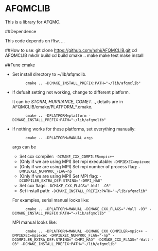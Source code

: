 # AFQMCLIB

This is a library for AFQMC.

##Dependence

This code depends on fftw, ...

##How to use:
    git clone https://github.com/hshi/AFQMCLIB.git
    cd AFQMCLIB
    mkdir build
    cd build
    cmake ..
    make
    make test
    make install


##Tune cmake
- Set install directory to ~/lib/afqmclib.

            cmake .. -DCMAKE_INSTALL_PREFIX:PATH="~/lib/afqmclib"

- If defualt setting not working, change to different platform.

  It can be _STORM_, _HURRIANCE_, _COMET_..., details are in AFQMCLIB/cmake/PLATFORM_*.cmake.

            cmake .. -DPLATFORM=platform -DCMAKE_INSTALL_PREFIX:PATH="~/lib/afqmclib"

- If nothing works for these platforms, set everything manually:

            cmake .. -DPLATFORM=MANUAL args

  args can be

  - Set cxx compiler: `-DCMAKE_CXX_COMPILER=mpic++`
  - (Only if we are using MPI) Set mpi executable: `-DMPIEXEC=mpiexec`
  - (Only if we are using MPI) Set mpi number of process flag: `-DMPIEXEC_NUMPROC_FLAG=np`
  - (Only if we are using MPI) Set MPI flag: `-DCOMPILER_EXTRA_DEF:STRING="-DMPI_HAO"`
  - Set cxx flags: `-DCMAKE_CXX_FLAGS="-Wall -O3"`
  - Set install path: `-DCMAKE_INSTALL_PREFIX:PATH="~/lib/afqmclib"`

  For examples, serial manual looks like:

            cmake .. -DPLATFORM=MANUAL -DCMAKE_CXX_FLAGS="-Wall -O3" -DCMAKE_INSTALL_PREFIX:PATH="~/lib/afqmclib"

  MPI manual looks like:

            cmake .. -DPLATFORM=MANUAL -DCMAKE_CXX_COMPILER=mpic++ -DMPIEXEC=mpiexec -DMPIEXEC_NUMPROC_FLAG="-np" -DCOMPILER_EXTRA_DEF:STRING="-DMPI_HAO" -DCMAKE_CXX_FLAGS="-Wall -O3" -DCMAKE_INSTALL_PREFIX:PATH="~/lib/afqmclib"
